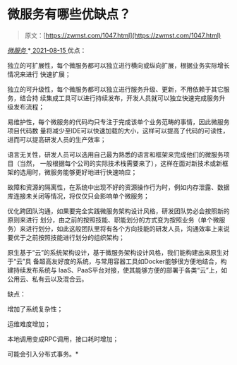 <!--yml
category: 未分类
date: 0001-01-01 00:00:00
-->

# 微服务有哪些优缺点？

> 原文：[https://zwmst.com/1047.html](https://zwmst.com/1047.html)

   [ *微服务* ](https://zwmst.com/%e5%be%ae%e6%9c%8d%e5%8a%a1)*[ <time datetime="2021-08-15T10:03:08+08:00"> 2021-08-15 </time> ](https://zwmst.com/1047.html)  优点：

独立的可扩展性，每个微服务都可以独立进行横向或纵向扩展，根据业务实际增长情况来进行 快速扩展；

独立的可升级性，每个微服务都可以独立进行服务升级、更新，不用依赖于其它服务，结合持 续集成工具可以进行持续发布，开发人员就可以独立快速完成服务升级发布流程；

易维护性，每个微服务的代码均只专注于完成该单个业务范畴的事情，因此微服务项目代码数 量将减少至IDE可以快速加载的大小，这样可以提高了代码的可读性，进而可以提高研发人员的生产效率；

语言无关性，研发人员可以选用自己最为熟悉的语言和框架来完成他们的微服务项目（当然， 一般根据每个公司的实际技术栈需要来了），这样在面对新技术或新框架的选用时，微服务能够更好地进行快速响应；

故障和资源的隔离性，在系统中出现不好的资源操作行为时，例如内存泄露、数据库连接未关闭等情况，将仅仅只会影响单个微服务；

优化跨团队沟通，如果要完全实践微服务架构设计风格，研发团队势必会按照新的原则来进行 划分，由之前的按照技能、职能划分的方式变为按照业务（单个微服务）来进行划分，如此这般团队里将有各个方向技能的研发人员，沟通效率上来说要优于之前按照技能进行划分的组织架构；

原生基于“云”的系统架构设计，基于微服务架构设计风格，我们能构建出来原生对于“云”具 备超高友好度的系统，与常用容器工具如Docker能够很方便地结合，构建持续发布系统与 IaaS、PaaS平台对接，使其能够方便的部署于各类“云”上，如公用云、私有云以及混合云。

缺点：

增加了系统复杂性；

运维难度增加；

本地调用变成RPC调用，接口耗时增加；

可能会引入分布式事务。*